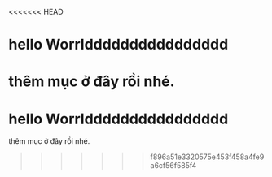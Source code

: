 <<<<<<< HEAD
# hello Worrldddddddddddddddd

thêm mục ở đây rồi nhé.
=======
# hello Worrldddddddddddddddd

thêm mục ở đây rồi nhé.
>>>>>>> f896a51e3320575e453f458a4fe9a6cf56f585f4
